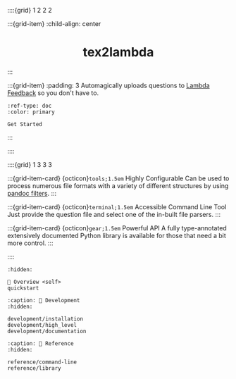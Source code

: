 ::::{grid} 1 2 2 2

:::{grid-item}
:child-align: center
<div align="center">
    <h1>tex2lambda</h1>
</div>
:::

:::{grid-item}
:padding: 3
Automagically uploads questions to [Lambda Feedback](https://lambda-feedback.github.io/user-documentation/) so you don't have to.

```{button-ref} quickstart
:ref-type: doc
:color: primary

Get Started
```
:::

::::

::::{grid} 1 3 3 3

:::{grid-item-card} {octicon}`tools;1.5em` Highly Configurable
Can be used to process numerous file formats with a variety of different structures by using [pandoc filters](https://pandoc.org/filters.html).
:::

:::{grid-item-card} {octicon}`terminal;1.5em` Accessible Command Line Tool
Just provide the question file and select one of the in-built file parsers.
:::

:::{grid-item-card} {octicon}`gear;1.5em` Powerful API
A fully type-annotated extensively documented Python library is available for those that need a bit more control.
:::

::::

```{toctree}
:hidden:

🔎 Overview <self>
quickstart
```

```{toctree}
:caption: 🔨 Development
:hidden:

development/installation
development/high_level
development/documentation
```

```{toctree}
:caption: 📖 Reference
:hidden:

reference/command-line
reference/library
```
